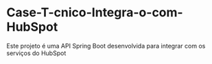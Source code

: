 # Case-T-cnico-Integra-o-com-HubSpot
Este projeto é uma API Spring Boot desenvolvida para integrar com os serviços do HubSpot
